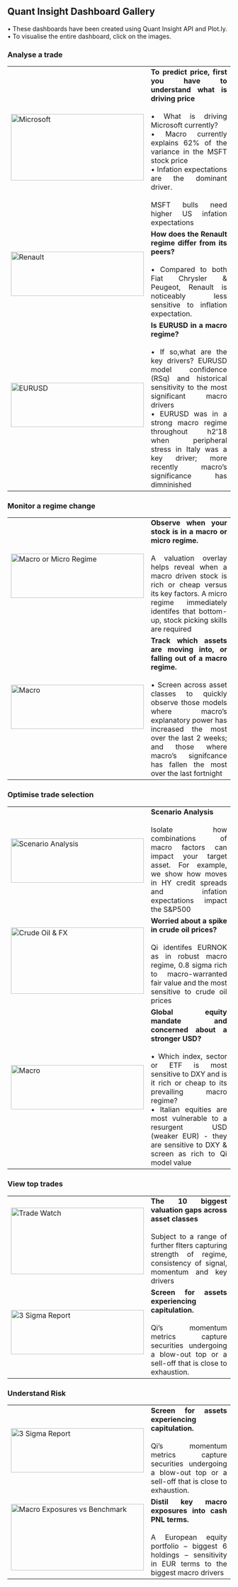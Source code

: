 ## Quant Insight Dashboard Gallery

<p align="justify"> • These dashboards have been created using Quant Insight API and Plot.ly. </br> • To visualise the entire dashboard, click on the images.</p>

### Analyse a trade

<div>
  <table>
    <tr>
    </tr>
    <tr>
      <td width = "200">
        <a href="https://plot.ly/dashboard/quant-insight:757/view?share_key=BOSySS4HIHC3TJsZp3Q0IV">
          <img src="https://github.com/Quant-Insight/API_Starter_Kit/blob/master/Graphic_Examples/img/Microsoft_vs_S5INFT_new.PNG" width="300" height="150" title="Microsoft" alt="Microsoft">
        </a>
      </td>
      <td align="justify" width = "660"><b>To predict price, first you have to understand what is driving price </b> </br></br>
         • What is driving Microsoft currently? </br>
         • Macro currently explains 62% of the variance in the MSFT stock price </br>
         • Infation expectations are the dominant driver. </br></br>
         MSFT bulls need higher US infation expectations </br>
       </td>
    </tr>
    <tr>
      <td width = "200">
        <a href="https://plot.ly/dashboard/quant-insight:80/view?share_key=3IdhEGUrYpytacUyf6BuAi#/">
          <img src="https://github.com/Quant-Insight/API_Starter_Kit/blob/master/Graphic_Examples/img/Renault_Horizonal_Bars2.PNG" width="300" height="100" title="Renault" alt="Renault">
        </a>
      </td>
      <td align="justify" width = "660"><b>How does the Renault regime differ from its peers? </b> </br></br>
          • Compared to both Fiat Chrysler & Peugeot, Renault is noticeably less sensitive to inflation expectation.</br>
       </td>
    </tr>
    <tr>
      <td width = "200">
        <a href="https://plot.ly/dashboard/quant-insight:437/view?share_key=XPRSvPLeY3qLlBmNLo5BPO#/">
          <img src="https://github.com/Quant-Insight/API_Starter_Kit/blob/master/Graphic_Examples/img/EURUSD_LT_RSq.PNG" width="300" height="100" title="EURUSD" alt="EURUSD">
        </a>
      </td>
      <td align="justify" width = "660"><b>Is EURUSD in a macro regime? </b> </br></br>
          • If so,what are the key drivers? EURUSD model confidence (RSq) and historical sensitivity to the most significant macro drivers </br>
          • EURUSD was in a strong macro regime throughout h2’18 when peripheral stress in Italy was a key driver; more recently macro’s significance has dimninished </br>
       </td>
    </tr>
      
  </table>
  </div>
  
  ### Monitor a regime change
  
  <div>
  <table>
    <tr>
    </tr>
    <tr>
      <td width = "200">
        <a href="https://plot.ly/dashboard/quant-insight:276/view?share_key=Vbn0xjkUf43ROPnugIkfkZ#/">
          <img src="https://github.com/Quant-Insight/API_Starter_Kit/blob/master/Graphic_Examples/img/Macro_micro_regime2.PNG" width="300" height="100" title="Macro or Micro Regime" alt="Macro or Micro Regime">
        </a>
      </td>
      <td align="justify" width = "660"><b>Observe when your stock is in a macro or micro regime.</b> </br></br>
          A valuation overlay helps reveal when a macro driven stock is rich or cheap versus its key factors. A micro regime immediately identifes that bottom-up, stock picking skills are required</br>
       </td>
    </tr>
    <tr>
      <td width = "200">
        <a href="https://plot.ly/dashboard/quant-insight:1586/view?share_key=TaiTjLhCkJPLDJkOWO4GmC">
          <img src="https://github.com/Quant-Insight/API_Starter_Kit/blob/master/Graphic_Examples/img/macro_matters.PNG" width="300" height="100" title="Macro" alt="Macro">
        </a>
      </td>
      <td align="justify" width = "660"><b>Track which assets are moving into, or falling out of a macro regime.</b> </br></br>
          • Screen across asset classes to quickly observe those models where macro’s explanatory power has increased the most over the last 2 weeks; and those where macro’s signifcance has fallen the most over the last fortnight</br>
       </td>
    </tr>
      
  </table>
  </div>
  
  
  ### Optimise trade selection
  
  <div>
  <table>
    <tr>
    </tr>
    <tr>
      <td width = "200">
        <a href="https://content.screencast.com/users/xanina85/folders/Default/media/33655750-0f77-4523-8d42-28fa436ce11d/Scenario_Analysis.PNG">
          <img src="https://github.com/Quant-Insight/API_Starter_Kit/blob/master/Graphic_Examples/img/Scenario_Analysis.PNG" width="300" height="100" title="Scenario analysis" alt="Scenario Analysis">
        </a>
      </td>
      <td align="justify" width = "660"><b>Scenario Analysis</b> </br></br>
         Isolate how combinations of macro factors can impact your target asset. For example, we show how moves in HY credit spreads and infation expectations impact the S&P500</br>
       </td>
    </tr>
    <tr>
      <td width = "200">
        <a href="https://plot.ly/dashboard/quant-insight:705/view?share_key=jhrZWVFbFUguRKbbLF1a77">
          <img src="https://github.com/Quant-Insight/API_Starter_Kit/blob/master/Graphic_Examples/img/Crude_Oil_Prices.PNG" width="300" height="150" title="Crude Oil & FX" alt="Crude Oil & FX">
        </a>
      </td>
      <td align="justify" width = "660"><b>Worried about a spike in crude oil prices?</b> </br></br>
         Qi identifes EURNOK as in robust macro regime, 0.8 sigma rich to macro-warranted fair value and the most sensitive to crude oil prices</br>
       </td>
    </tr>
    <tr>
      <td width = "200">
        <a href="https://plot.ly/~quant-insight/854.embed?share_key=0JGKYb0tw0T1AfD1TLp5Tm">
          <img src="https://github.com/Quant-Insight/API_Starter_Kit/blob/master/Graphic_Examples/img/Optimise_Trade_Selection.PNG" width="300" height="100" title="Macro" alt="Macro">
        </a>
      </td>
      <td align="justify" width = "660"><b>Global equity mandate and concerned about a stronger USD?</b> </br></br>
          • Which index, sector or ETF is most sensitive to DXY and is it rich or cheap to its prevailing macro regime? </br>
          • Italian equities are most vulnerable to a resurgent USD (weaker EUR) - they are sensitive to DXY & screen as rich to Qi model value</br>
       </td>
    </tr>
    
  </table>
  </div>
  
  ### View top trades
  
  <div>
  <table>
    <tr>
    </tr>
    <tr>
      <td width = "200">
        <a href="https://www.quant-insight.com/request-a-demo/">
          <img src="https://github.com/Quant-Insight/API_Starter_Kit/blob/master/Graphic_Examples/img/TradeWatch.PNG" width="300" height="150" title="Trade Watch" alt="Trade Watch">
        </a>
      </td>
      <td align="justify" width = "660"><b>The 10 biggest valuation gaps across asset classes</b> </br></br>
         Subject to a range of further flters capturing strength of regime, consistency of signal, momentum and key drivers</br>
       </td>
    </tr>
    <tr>
      <td width = "200">
        <a href="https://www.quant-insight.com/request-a-demo/">
          <img src="https://github.com/Quant-Insight/API_Starter_Kit/blob/master/Graphic_Examples/img/3_sigma.PNG" width="300" height="100" title="3 Sigma Report" alt="3 Sigma Report">
        </a>
      </td>
      <td align="justify" width = "660"><b>Screen for assets experiencing capitulation.</b> </br></br>
          Qi’s momentum metrics capture securities undergoing a blow-out top or a sell-off that is close to exhaustion.</br>
       </td>
    </tr>
    
  </table>
  </div>
  
  ### Understand Risk
  
  <div>
  <table>
    <tr>
    </tr>
    <tr>
      <td width = "200">
        <a href="https://plot.ly/dashboard/quant-insight:183/view?share_key=56g83Lb2VDTvfCNaQIP9zT#/">
          <img src="https://github.com/Quant-Insight/API_Starter_Kit/blob/master/Graphic_Examples/img/macro_Cash_Exposures.PNG" width="300" height="100" title="3 Sigma Report" alt="3 Sigma Report">
        </a>
      </td>
      <td align="justify" width = "660"><b>Screen for assets experiencing capitulation.</b> </br></br>
          Qi’s momentum metrics capture securities undergoing a blow-out top or a sell-off that is close to exhaustion.</br>
       </td>
    </tr>
    <tr>
      <td width = "200">
        <a href="https://plot.ly/dashboard/quant-insight:183/view?share_key=56g83Lb2VDTvfCNaQIP9zT#/">
          <img src="https://github.com/Quant-Insight/API_Starter_Kit/blob/master/Graphic_Examples/img/macro_exposures_vs_benchmark.PNG" width="300" height="150" title="Macro Exposures vs Benchmark" alt="Macro Exposures vs Benchmark">
        </a>
      </td>
      <td align="justify" width = "660"><b>Distil key macro exposures into cash PNL terms.</b> </br></br>
         A European equity portfolio – biggest 6 holdings – sensitivity in EUR terms to the biggest macro drivers</br>
       </td>
    </tr>
    
    
  </table>
  </div>
